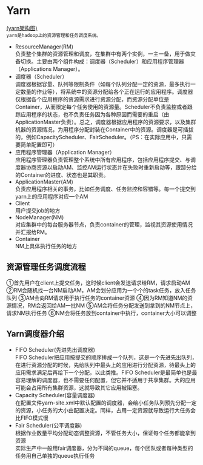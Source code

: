 # Yarn
[(yarn架构图)](../pictures/yarn.jpg)<br>
`yarn是hadoop上的资源管理和任务调度系统。`

- ResourceManager(RM)  
负责整个集群的资源管理和调度，在集群中有两个实例，一主一备，用于做灾备切换。主要由两个组件构成：调度器（Scheduler）和应用程序管理器（Applications Manager）。<br>
- 调度器（Scheduler）   
调度器根据容量、队列等限制条件（如每个队列分配一定的资源，最多执行一定数量的作业等），将系统中的资源分配给各个正在运行的应用程序。调度器仅根据各个应用程序的资源需求进行资源分配，而资源分配单位是Container，从而限定每个任务使用的资源量。Scheduler不负责监控或者跟踪应用程序的状态，也不负责任务因为各种原因而需要的重启（由ApplicationMaster负责）。总之，调度器根据应用程序的资源要求，以及集群机器的资源情况，为用程序分配封装在Container中的资源。调度器是可插拔的，例如CapacityScheduler、FairScheduler。（PS：在实际应用中，只需要简单配置即可）<br>
- 应用程序管理器（Application Manager）  
应用程序管理器负责管理整个系统中所有应用程序，包括应用程序提交、与调度器协商资源以启动AM、监控AM运行状态并在失败时重新启动等，跟踪分给的Container的进度、状态也是其职责。<br>
- ApplicationMaster(AM)  
负责应用程序相关的事务，比如任务调度、任务监控和容错等。每一个提交到yarn上的应用程序对应一个AM
- Client   
用户提交job的地方
- NodeManager(NM)   
对应集群中的每台服务器节点，负责container的管理，监视其资源使用情况并汇报给RM。
- Container    
NM上具体执行任务的地方


## 资源管理任务调度流程
①首先用户在client上提交任务，这时候client会发送请求给RM，请求启动AM<br>
②RM会随机找一台NM启动AM，AM会划分应用为一个个的task任务，放入任务队列
③AM会向RM请求用于执行任务的container资源
④因为RM知道NM的资源情况，RM会返回给AM一批NM
⑤AM会将任务分配发送到拿到的NM节点上，请求NM执行任务
⑥NM会将任务放到container中执行，container大小可以调整

## Yarn调度器介绍
- FIFO Scheduler(先进先出调度器)   
FIFO Scheduler把应用按提交的顺序排成一个队列，这是一个先进先出队列，在进行资源分配的时候，先给队列中最头上的应用进行分配资源，待最头上的应用需求满足后再给下一个分配，以此类推。FIFO Scheduler是最简单也是最容易理解的调度器，也不需要任何配置，但它并不适用于共享集群。大的应用可能会占用所有集群资源，这就导致其它应用被阻塞。
- Capacity Scheduler(容量调度器)   
在配置文件yarn-site.xml中默认配置的调度器，会给小任务队列预先分配一定的资源，小任务的大小由配置决定。同样，占用一定资源就导致运行大任务会比FIFO模式慢
- Fair Scheduler(公平调度器)    
根据作业数量平均分配动态调整资源，不管任务大小，保证每个任务都能拿到资源<br>
实际生产中一般用fair调度器，分为不同的queue，每个团队或者每种类型的任务用自己单独的queue执行任务
